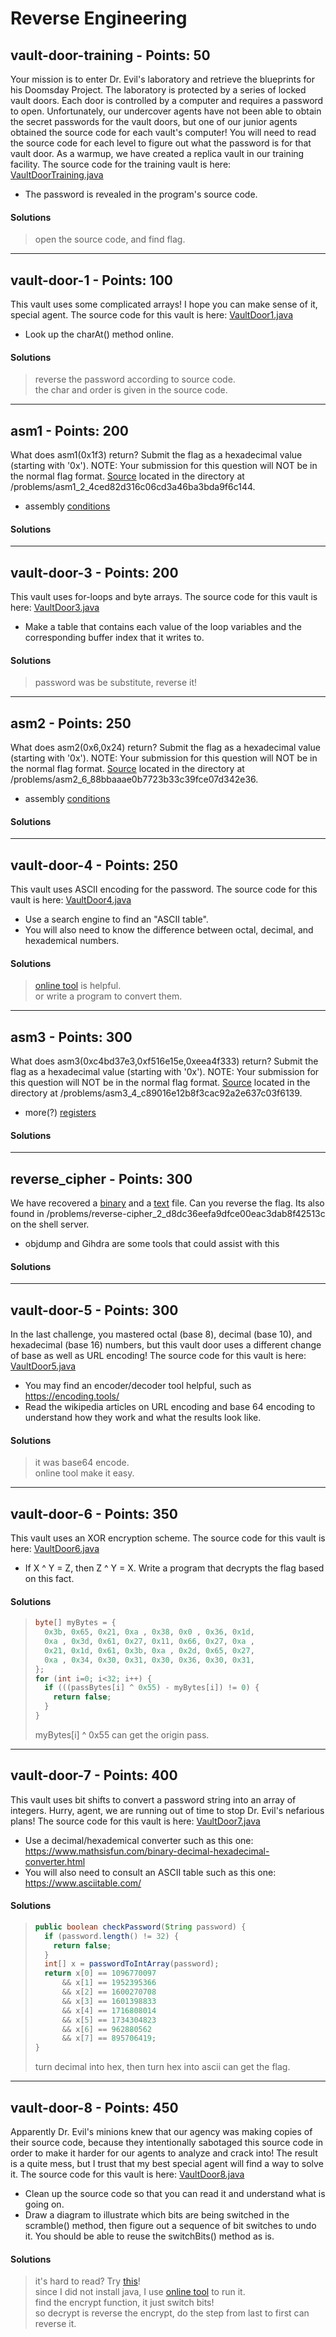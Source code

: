 # Reverse Engineering

## vault-door-training - Points: 50
Your mission is to enter Dr. Evil's laboratory and retrieve the blueprints for his Doomsday Project. The laboratory is protected by a series of locked vault doors. Each door is controlled by a computer and requires a password to open. Unfortunately, our undercover agents have not been able to obtain the secret passwords for the vault doors, but one of our junior agents obtained the source code for each vault's computer! You will need to read the source code for each level to figure out what the password is for that vault door. As a warmup, we have created a replica vault in our training facility. The source code for the training vault is here: [VaultDoorTraining.java](https://github.com/arikoi0703/CTF_writeup/blob/master/pico2019/reverse%20engineering/VaultDoorTraining.java)
- The password is revealed in the program's source code.
#### Solutions
> open the source code, and find flag.  
---
## vault-door-1 - Points: 100
This vault uses some complicated arrays! I hope you can make sense of it, special agent. The source code for this vault is here: [VaultDoor1.java](https://github.com/arikoi0703/CTF_writeup/blob/master/pico2019/reverse%20engineering/VaultDoor1.java)
- Look up the charAt() method online.
#### Solutions
> reverse the password according to source code.  
> the char and order is given in the source code.
---
## asm1 - Points: 200
What does asm1(0x1f3) return? Submit the flag as a hexadecimal value (starting with '0x'). NOTE: Your submission for this question will NOT be in the normal flag format. [Source](https://github.com/arikoi0703/CTF_writeup/blob/master/pico2019/reverse%20engineering/asm1/test.S) located in the directory at /problems/asm1_2_4ced82d316c06cd3a46ba3bda9f6c144.
- assembly [conditions](https://www.tutorialspoint.com/assembly_programming/assembly_conditions.htm)
#### Solutions
>
---
## vault-door-3 - Points: 200
This vault uses for-loops and byte arrays. The source code for this vault is here: [VaultDoor3.java](https://github.com/arikoi0703/CTF_writeup/blob/master/pico2019/reverse%20engineering/VaultDoor3.java)
- Make a table that contains each value of the loop variables and the corresponding buffer index that it writes to.
#### Solutions
> password was be substitute, reverse it!  
---
## asm2 - Points: 250
What does asm2(0x6,0x24) return? Submit the flag as a hexadecimal value (starting with '0x'). NOTE: Your submission for this question will NOT be in the normal flag format. [Source](https://github.com/arikoi0703/CTF_writeup/blob/master/pico2019/reverse%20engineering/asm2/test.S) located in the directory at /problems/asm2_6_88bbaaae0b7723b33c39fce07d342e36.
- assembly [conditions](https://www.tutorialspoint.com/assembly_programming/assembly_conditions.htm)
#### Solutions
>
---
## vault-door-4 - Points: 250
This vault uses ASCII encoding for the password. The source code for this vault is here: [VaultDoor4.java](https://github.com/arikoi0703/CTF_writeup/blob/master/pico2019/reverse%20engineering/VaultDoor4.java)
- Use a search engine to find an "ASCII table".
- You will also need to know the difference between octal, decimal, and hexademical numbers.
#### Solutions
> [online tool](https://www.rapidtables.com/convert/number/ascii-hex-bin-dec-converter.html) is helpful.  
> or write a program to convert them.  
---
## asm3 - Points: 300
What does asm3(0xc4bd37e3,0xf516e15e,0xeea4f333) return? Submit the flag as a hexadecimal value (starting with '0x'). NOTE: Your submission for this question will NOT be in the normal flag format. [Source](https://github.com/arikoi0703/CTF_writeup/blob/master/pico2019/reverse%20engineering/asm3/test.S) located in the directory at /problems/asm3_4_c89016e12b8f3cac92a2e637c03f6139.
- more(?) [registers](https://wiki.skullsecurity.org/index.php?title=Registers)
#### Solutions
>
---
## reverse_cipher - Points: 300
We have recovered a [binary](https://github.com/arikoi0703/CTF_writeup/blob/master/pico2019/reverse%20engineering/reverse_cipher/rev) and a [text](https://github.com/arikoi0703/CTF_writeup/blob/master/pico2019/reverse%20engineering/reverse_cipher/rev_this) file. Can you reverse the flag. Its also found in /problems/reverse-cipher_2_d8dc36eefa9dfce00eac3dab8f42513c on the shell server.
- objdump and Gihdra are some tools that could assist with this
#### Solutions
>
---
## vault-door-5 - Points: 300
In the last challenge, you mastered octal (base 8), decimal (base 10), and hexadecimal (base 16) numbers, but this vault door uses a different change of base as well as URL encoding! The source code for this vault is here: [VaultDoor5.java](https://github.com/arikoi0703/CTF_writeup/blob/master/pico2019/reverse%20engineering/VaultDoor5.java)
- You may find an encoder/decoder tool helpful, such as https://encoding.tools/
- Read the wikipedia articles on URL encoding and base 64 encoding to understand how they work and what the results look like.
#### Solutions
> it was base64 encode.  
> online tool make it easy.
---
## vault-door-6 - Points: 350
This vault uses an XOR encryption scheme. The source code for this vault is here: [VaultDoor6.java](https://github.com/arikoi0703/CTF_writeup/blob/master/pico2019/reverse%20engineering/VaultDoor6.java)
- If X ^ Y = Z, then Z ^ Y = X. Write a program that decrypts the flag based on this fact.
#### Solutions
> ```java
> byte[] myBytes = {
>   0x3b, 0x65, 0x21, 0xa , 0x38, 0x0 , 0x36, 0x1d,
>   0xa , 0x3d, 0x61, 0x27, 0x11, 0x66, 0x27, 0xa ,
>   0x21, 0x1d, 0x61, 0x3b, 0xa , 0x2d, 0x65, 0x27,
>   0xa , 0x34, 0x30, 0x31, 0x30, 0x36, 0x30, 0x31,
> };
> for (int i=0; i<32; i++) {
>   if (((passBytes[i] ^ 0x55) - myBytes[i]) != 0) {
>     return false;
>   }
> }
> ```
> myBytes[i] ^ 0x55 can get the origin pass.  
---
## vault-door-7 - Points: 400
This vault uses bit shifts to convert a password string into an array of integers. Hurry, agent, we are running out of time to stop Dr. Evil's nefarious plans! The source code for this vault is here: [VaultDoor7.java](https://github.com/arikoi0703/CTF_writeup/blob/master/pico2019/reverse%20engineering/VaultDoor7.java)
- Use a decimal/hexademical converter such as this one: https://www.mathsisfun.com/binary-decimal-hexadecimal-converter.html
- You will also need to consult an ASCII table such as this one: https://www.asciitable.com/
#### Solutions
> ```java
> public boolean checkPassword(String password) {
>   if (password.length() != 32) {
>     return false;
>   }
>   int[] x = passwordToIntArray(password);
>   return x[0] == 1096770097
>       && x[1] == 1952395366
>       && x[2] == 1600270708
>       && x[3] == 1601398833
>       && x[4] == 1716808014
>       && x[5] == 1734304823
>       && x[6] == 962880562
>       && x[7] == 895706419;
> }
> ```
> turn decimal into hex, then turn hex into ascii can get the flag.
---
## vault-door-8 - Points: 450
Apparently Dr. Evil's minions knew that our agency was making copies of their source code, because they intentionally sabotaged this source code in order to make it harder for our agents to analyze and crack into! The result is a quite mess, but I trust that my best special agent will find a way to solve it. The source code for this vault is here: [VaultDoor8.java](https://github.com/arikoi0703/CTF_writeup/blob/master/pico2019/reverse%20engineering/VaultDoor8.java)
- Clean up the source code so that you can read it and understand what is going on.
- Draw a diagram to illustrate which bits are being switched in the scramble() method, then figure out a sequence of bit switches to undo it. You should be able to reuse the switchBits() method as is.
#### Solutions
> it's hard to read? Try [this](https://codebeautify.org/)!  
> since I did not install java, I use [online tool](https://repl.it/languages/) to run it.  
> find the encrypt function, it just switch bits!  
> so decrypt is reverse the encrypt, do the step from last to first can reverse it.  



